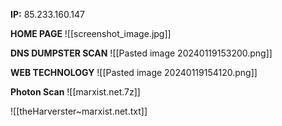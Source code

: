 **IP:** 85.233.160.147

**HOME PAGE** 
![[screenshot_image.jpg]]


**DNS DUMPSTER SCAN**
![[Pasted image 20240119153200.png]] 

**WEB TECHNOLOGY** 
![[Pasted image 20240119154120.png]]

**Photon Scan**
![[marxist.net.7z]]

![[theHarverster~marxist.net.txt]]